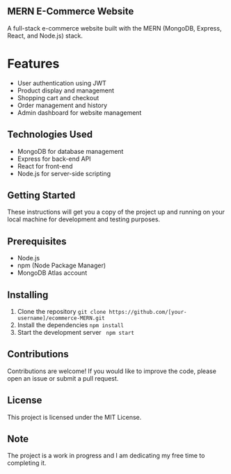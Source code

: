 ## MERN E-Commerce Website


A full-stack e-commerce website built with the MERN (MongoDB, Express, React, and Node.js) stack.


# Features
- User authentication using JWT
- Product display and management
- Shopping cart and checkout
- Order management and history
- Admin dashboard for website management


## Technologies Used
- MongoDB for database management
- Express for back-end API
- React for front-end
- Node.js for server-side scripting


## Getting Started
These instructions will get you a copy of the project up and running on your local machine for development and testing purposes.

## Prerequisites
- Node.js
- npm (Node Package Manager)
- MongoDB Atlas account

## Installing
1.  Clone the repository
``
git clone https://github.com/[your-username]/ecommerce-MERN.git
``
2. Install the dependencies
``npm install``
3. Start the development server
``
npm start``


## Contributions
Contributions are welcome! If you would like to improve the code, please open an issue or submit a pull request.

## License
This project is licensed under the MIT License.

## Note
The project is a work in progress and I am dedicating my free time to completing it.





